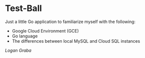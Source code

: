 # Test-Ball

Just a little Go application to familiarize myself with the following:
- Google Cloud Environment (GCE)
- Go language
- The differences between local MySQL and Cloud SQL instances

*Logan Graba*